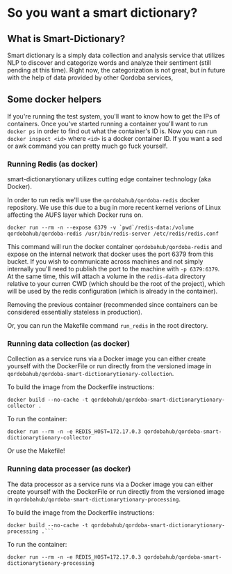 # So you want a smart dictionary?

## What is Smart-Dictionary?

Smart dictionary is a simply data collection and analysis service that utilizes NLP to discover and categorize words
and analyze their sentiment (still pending at this time).
Right now, the categorization is not great, but in future with the help of data provided by other Qordoba services,

## Some docker helpers

If you're running the test system, you'll want to know how to get the IPs of containers.
Once you've started running a container you'll want to run ```docker ps``` in order to find out what the container's
ID is.
Now you can run ```docker inspect <id>``` where ```<id>``` is a docker container ID. If you want a sed or awk command
you can pretty much go fuck yourself.


### Running Redis (as docker)

smart-dictionarytionary utilizes cutting edge container technology (aka Docker).

In order to run redis we'll use the ```qordobahub/qordoba-redis``` docker repository.
We use this due to a bug in more recent kernel verions of Linux affecting the AUFS layer which Docker runs on.

```
docker run --rm -n --expose 6379 -v `pwd`/redis-data:/volume qordobahub/qordoba-redis /usr/bin/redis-server /etc/redis/redis.conf
```

This command will run the docker container ```qordobahub/qordoba-redis``` and expose on the internal network that
docker uses the port 6379 from this bucket. If you wish to communicate across machines and not simply internally you'll
need to publish the port to the machine with ```-p 6379:6379```.
At the same time, this will attach a volume in the ```redis-data``` directory relative to your curren CWD
(which should be the root of the project), which will be used by the redis configuration (which is already in
the container).

Removing the previous container (recommended since containers can be considered essentially stateless in production).

Or, you can run the Makefile command ```run_redis``` in the root directory.


### Running data collection (as docker)

Collection as a service runs via a Docker image you can either create yourself with the DockerFile or run directly
from the versioned image in ```qordobahub/qordoba-smart-dictionarytionary-collection```.

To build the image from the Dockerfile instructions:

```
docker build --no-cache -t qordobahub/qordoba-smart-dictionarytionary-collector .
```

To run the container:

```
docker run --rm -n -e REDIS_HOST=172.17.0.3 qordobahub/qordoba-smart-dictionarytionary-collector
```

Or use the Makefile!


### Running data processer (as docker)

The data processor as a service runs via a Docker image you can either create yourself with the DockerFile or run
directly from the versioned image in ```qordobahub/qordoba-smart-dictionarytionary-processing```.

To build the image from the Dockerfile instructions:

```
docker build --no-cache -t qordobahub/qordoba-smart-dictionarytionary-processing .```
```

To run the container:

```
docker run --rm -n -e REDIS_HOST=172.17.0.3 qordobahub/qordoba-smart-dictionarytionary-processing
```

